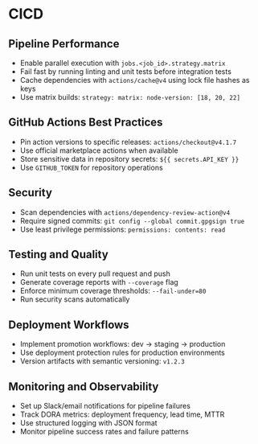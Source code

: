 # CICD

## Pipeline Performance
- Enable parallel execution with `jobs.<job_id>.strategy.matrix`
- Fail fast by running linting and unit tests before integration tests
- Cache dependencies with `actions/cache@v4` using lock file hashes as keys
- Use matrix builds: `strategy: matrix: node-version: [18, 20, 22]`

## GitHub Actions Best Practices
- Pin action versions to specific releases: `actions/checkout@v4.1.7`
- Use official marketplace actions when available
- Store sensitive data in repository secrets: `${{ secrets.API_KEY }}`
- Use `GITHUB_TOKEN` for repository operations

## Security
- Scan dependencies with `actions/dependency-review-action@v4`
- Require signed commits: `git config --global commit.gpgsign true`
- Use least privilege permissions: `permissions: contents: read`

## Testing and Quality
- Run unit tests on every pull request and push
- Generate coverage reports with `--coverage` flag
- Enforce minimum coverage thresholds: `--fail-under=80`
- Run security scans automatically

## Deployment Workflows
- Implement promotion workflows: dev → staging → production
- Use deployment protection rules for production environments
- Version artifacts with semantic versioning: `v1.2.3`

## Monitoring and Observability
- Set up Slack/email notifications for pipeline failures
- Track DORA metrics: deployment frequency, lead time, MTTR
- Use structured logging with JSON format
- Monitor pipeline success rates and failure patterns
